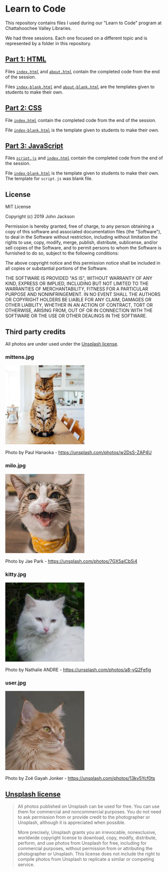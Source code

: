 # Learn to Code

This repository contains files I used during our "Learn to Code" program at Chattahoochee Valley Libraries. 

We had three sessions. Each one focused on a different topic and is represented by a folder in this repository.

## [Part 1: HTML](/part1-html/)

Files [`index.html`](/part1-html/index.html) and [`about.html`](/part1-html/about.html) contain the completed code from the end of the session. 

Files [`index-blank.html`](/part1-html/index-blank.html) and [`about-blank.html`](/part1-html/about-blank.html) are the templates given to students to make their own.

## [Part 2: CSS](/part2-css/)

File [`index.html`](/part2-css/index.html) contain the completed code from the end of the session. 

File [`index-blank.html`](/part2-css/index-blank.html) is the template given to students to make their own.

## [Part 3: JavaScript](/part3-javascript)

Files [`script.js`](/part3-javascript/script.js) and [`index.html`](/part3-javascript/index.html) contain the completed code from the end of the session. 

File [`index-blank.html`](/part3-javascript/index-blank.html) is the template given to students to make their own. The template for `script.js` was blank file.

## License

MIT License

Copyright (c) 2019 John Jackson

Permission is hereby granted, free of charge, to any person obtaining a copy
of this software and associated documentation files (the "Software"), to deal
in the Software without restriction, including without limitation the rights
to use, copy, modify, merge, publish, distribute, sublicense, and/or sell
copies of the Software, and to permit persons to whom the Software is
furnished to do so, subject to the following conditions:

The above copyright notice and this permission notice shall be included in all
copies or substantial portions of the Software.

THE SOFTWARE IS PROVIDED "AS IS", WITHOUT WARRANTY OF ANY KIND, EXPRESS OR
IMPLIED, INCLUDING BUT NOT LIMITED TO THE WARRANTIES OF MERCHANTABILITY,
FITNESS FOR A PARTICULAR PURPOSE AND NONINFRINGEMENT. IN NO EVENT SHALL THE
AUTHORS OR COPYRIGHT HOLDERS BE LIABLE FOR ANY CLAIM, DAMAGES OR OTHER
LIABILITY, WHETHER IN AN ACTION OF CONTRACT, TORT OR OTHERWISE, ARISING FROM,
OUT OF OR IN CONNECTION WITH THE SOFTWARE OR THE USE OR OTHER DEALINGS IN THE
SOFTWARE.

## Third party credits

All photos are under used under the [Unsplash license](https://unsplash.com/license). 

### mittens.jpg

![Mittens](/part3-javascript/mittens.jpg)

Photo by Paul Hanaoka - https://unsplash.com/photos/w2DsS-ZAP4U

### milo.jpg

![Milo](/part3-javascript/milo.jpg)

Photo by Jae Park - https://unsplash.com/photos/7GX5aICb5i4

### kitty.jpg

![Kitty Galore](/part3-javascript/kitty.jpg)

Photo by Nathalie ANDRE - https://unsplash.com/photos/a8-vQ2Fefig

### user.jpg

![User](/part3-javascript/user.jpg)

Photo by Zoë Gayah Jonker - https://unsplash.com/photos/13ky5Ycf0ts

## [Unsplash license](https://unsplash.com/license)

> All photos published on Unsplash can be used for free. You can use them for commercial and noncommercial purposes. You do not need to ask permission from or provide credit to the photographer or Unsplash, although it is appreciated when possible.
> 
> More precisely, Unsplash grants you an irrevocable, nonexclusive, worldwide copyright license to download, copy, modify, distribute, perform, and use photos from Unsplash for free, including for commercial purposes, without permission from or attributing the photographer or Unsplash. This license does not include the right to compile photos from Unsplash to replicate a similar or competing service.


